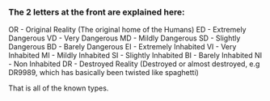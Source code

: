 ### The 2 letters at the front are explained here:

OR - Original Reality (The original home of the Humans)
ED - Extremely Dangerous
VD - Very Dangerous
MD - Mildly Dangerous
SD - Slightly Dangerous
BD - Barely Dangerous
EI - Extremely Inhabited
VI - Very Inhabited
MI - Mildly Inhabited
SI - Slightly Inhabited
BI - Barely Inhabited
NI - Non Inhabited
DR - Destroyed Reality (Destroyed or almost destroyed, e.g DR9989, which has basically been twisted like spaghetti)

That is all of the known types.